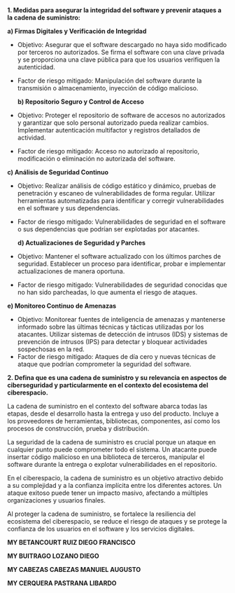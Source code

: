 **1. Medidas para asegurar la integridad del software y prevenir ataques a la cadena de suministro:**

  **a) Firmas Digitales y Verificación de Integridad**
- Objetivo: Asegurar que el software descargado no haya sido modificado por terceros no   autorizados. Se firma el software con una clave privada y se proporciona una clave pública para que los usuarios verifiquen la autenticidad.
- Factor de riesgo mitigado: Manipulación del software durante la transmisión o almacenamiento, inyección de código malicioso.
  
  **b) Repositorio Seguro y Control de Acceso**
 - Objetivo: Proteger el repositorio de software de accesos no autorizados y garantizar que solo personal autorizado pueda realizar cambios. Implementar autenticación multifactor y registros detallados de actividad.
  - Factor de riesgo mitigado: Acceso no autorizado al repositorio, modificación o eliminación no autorizada del software.

  **c) Análisis de Seguridad Continuo**
- Objetivo: Realizar análisis de código estático y dinámico, pruebas de penetración y escaneo de vulnerabilidades de forma regular.  Utilizar herramientas automatizadas para identificar y corregir vulnerabilidades en el software y sus dependencias.
- Factor de riesgo mitigado: Vulnerabilidades de seguridad en el software o sus dependencias que podrían ser explotadas por atacantes.

  **d) Actualizaciones de Seguridad y Parches**
- Objetivo: Mantener el software actualizado con los últimos parches de seguridad. Establecer un proceso para identificar, probar e implementar actualizaciones de manera oportuna.
- Factor de riesgo mitigado: Vulnerabilidades de seguridad conocidas que no han sido parcheadas, lo que aumenta el riesgo de ataques.

**e) Monitoreo Continuo de Amenazas**
- Objetivo: Monitorear fuentes de inteligencia de amenazas y mantenerse informado sobre las últimas técnicas y tácticas utilizadas        por los atacantes. Utilizar sistemas de detección de intrusos (IDS) y sistemas de prevención de intrusos (IPS) para detectar y bloquear actividades sospechosas en la red.
- Factor de riesgo mitigado: Ataques de día cero y nuevas técnicas de ataque que podrían comprometer la seguridad del software.

**2. Defina que es una cadena de suministro y su relevancia en aspectos de ciberseguridad y particularmente en el contexto del ecosistema del ciberespacio.**

La cadena de suministro en el contexto del software abarca todas las etapas, desde el desarrollo hasta la entrega y uso del producto. Incluye a los proveedores de herramientas, bibliotecas, componentes, así como los procesos de construcción, prueba y distribución.

La seguridad de la cadena de suministro es crucial porque un ataque en cualquier punto puede comprometer todo el sistema. Un atacante puede insertar código malicioso en una biblioteca de terceros, manipular el software durante la entrega o explotar vulnerabilidades en el repositorio.

En el ciberespacio, la cadena de suministro es un objetivo atractivo debido a su complejidad y a la confianza implícita entre los diferentes actores. Un ataque exitoso puede tener un impacto masivo, afectando a múltiples organizaciones y usuarios finales.

Al proteger la cadena de suministro, se fortalece la resiliencia del ecosistema del ciberespacio, se reduce el riesgo de ataques y se protege la confianza de los usuarios en el software y los servicios digitales.

**MY BETANCOURT RUIZ DIEGO FRANCISCO**

**MY BUITRAGO LOZANO DIEGO**

**MY CABEZAS CABEZAS MANUIEL AUGUSTO**

**MY CERQUERA PASTRANA LIBARDO**
